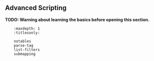 Advanced Scripting
------------------

**TODO: Warning about learning the basics before opening this section.**

``` toctree::
    :maxdepth: 1
    :titlesonly:

    notables
    parse-tag
    list-filters
    submapping
```
